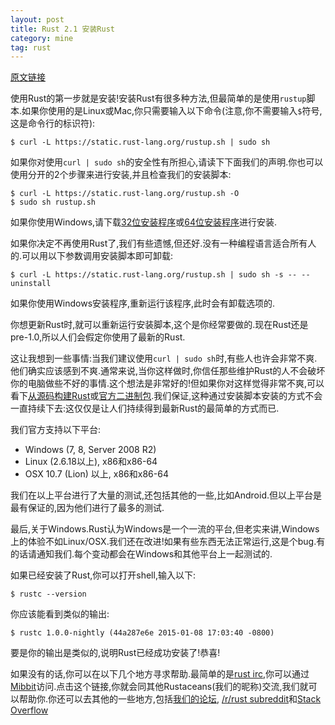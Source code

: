 ```yaml
---
layout: post
title: Rust 2.1 安装Rust
category: mine
tag: rust
---
```


[原文链接][from]

使用Rust的第一步就是安装!安装Rust有很多种方法,但最简单的是使用`rustup`脚本.如果你使用的是Linux或Mac,你只需要输入以下命令(注意,你不需要输入`$`符号,这是命令行的标识符):

    $ curl -L https://static.rust-lang.org/rustup.sh | sudo sh

如果你对使用`curl | sudo sh`的安全性有所担心,请读下下面我们的声明.你也可以使用分开的2个步骤来进行安装,并且检查我们的安装脚本:

    $ curl -L https://static.rust-lang.org/rustup.sh -O
    $ sudo sh rustup.sh

如果你使用Windows,请下载[32位安装程序][32bit for win]或[64位安装程序][64bit for win]进行安装.

如果你决定不再使用Rust了,我们有些遗憾,但还好.没有一种编程语言适合所有人的.可以用以下参数调用安装脚本即可卸载:

    $ curl -L https://static.rust-lang.org/rustup.sh | sudo sh -s -- --uninstall

如果你使用Windows安装程序,重新运行该程序,此时会有卸载选项的.

你想更新Rust时,就可以重新运行安装脚本,这个是你经常要做的.现在Rust还是pre-1.0,所以人们会假定你使用了最新的Rust.

这让我想到一些事情:当我们建议使用`curl | sudo sh`时,有些人也许会非常不爽.他们确实应该感到不爽.通常来说,当你这样做时,你信任那些维护Rust的人不会破坏你的电脑做些不好的事情.这个想法是非常好的!但如果你对这样觉得非常不爽,可以看下[从源码构建Rust][building rust from source]或[官方二进制包][official binary].我们保证,这种通过安装脚本安装的方式不会一直持续下去:这仅仅是让人们持续得到最新Rust的最简单的方式而已.

我们官方支持以下平台:

* Windows (7, 8, Server 2008 R2)
* Linux (2.6.18以上), x86和x86-64
* OSX 10.7 (Lion) 以上, x86和x86-64

我们在以上平台进行了大量的测试,还包括其他的一些,比如Android.但以上平台是最有保证的,因为他们进行了最多的测试.

最后,关于Windows.Rust认为Windows是一个一流的平台,但老实来讲,Windows上的体验不如Linux/OSX.我们还在改进!如果有些东西无法正常运行,这是个bug.有的话请通知我们.每个变动都会在Windows和其他平台上一起测试的.

如果已经安装了Rust,你可以打开shell,输入以下:

    $ rustc --version

你应该能看到类似的输出:

    $ rustc 1.0.0-nightly (44a287e6e 2015-01-08 17:03:40 -0800)

要是你的输出是类似的,说明Rust已经成功安装了!恭喜!

如果没有的话,你可以在以下几个地方寻求帮助.最简单的是[rust irc][rust irc],你可以通过[Mibbit][mibbit]访问.点击这个链接,你就会同其他Rustaceans(我们的昵称)交流,我们就可以帮助你.你还可以去其他的一些地方,包括[我们的论坛][forum], [/r/rust subreddit][reddit]和[Stack Overflow][stack overflow]

[from]: http://doc.rust-lang.org/book/installing-rust.html
[32bit for win]: https://static.rust-lang.org/dist/rust-nightly-i686-pc-windows-gnu.exe
[64bit for win]: https://static.rust-lang.org/dist/rust-nightly-x86_64-pc-windows-gnu.exe
[building rust from source]: https://github.com/rust-lang/rust#building-from-source
[official binary]: http://www.rust-lang.org/install.html
[rust irc]: irc://irc.mozilla.org/#rust
[mibbit]: http://chat.mibbit.com/?server=irc.mozilla.org&channel=%23rust
[forum]: http://discuss.rust-lang.org
[reddit]: http://www.reddit.com/r/rust
[stack overflow]: http://stackoverflow.com/questions/tagged/rust
